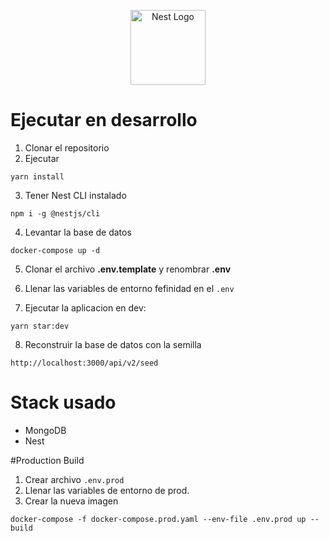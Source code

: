 <p align="center">
  <a href="http://nestjs.com/" target="blank"><img src="https://nestjs.com/img/logo-small.svg" width="120" alt="Nest Logo" /></a>
</p>

# Ejecutar en desarrollo 

1. Clonar el repositorio 
2. Ejecutar 
```
yarn install
```
3. Tener Nest CLI instalado 
```
npm i -g @nestjs/cli
```

4. Levantar la base de datos
```
docker-compose up -d
```

5. Clonar el archivo __.env.template__ y renombrar __.env__

6. Llenar las variables de entorno fefinidad en el ```.env```

7. Ejecutar la aplicacion en dev:
```
yarn star:dev
```


8. Reconstruir la base de datos con la semilla 
```
http://localhost:3000/api/v2/seed
```

# Stack usado
* MongoDB
* Nest


#Production Build
1. Crear archivo ```.env.prod``` 
2. Llenar las variables de entorno de prod.
3. Crear la nueva imagen 
```
docker-compose -f docker-compose.prod.yaml --env-file .env.prod up --build
```
